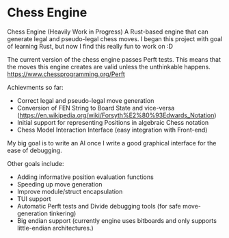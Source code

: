 # Chess Engine
Chess Engine (Heavily Work in Progress)
A Rust-based engine that can generate legal and pseudo-legal chess moves. 
I began this project with goal of learning Rust, but now I find this really fun to work on :D

The current version of the chess engine passes Perft tests. 
This means that the moves this engine creates are valid unless the unthinkable happens.
https://www.chessprogramming.org/Perft

Achievments so far:
- Correct legal and pseudo-legal move generation
- Conversion of FEN String to Board State and vice-versa 
  (https://en.wikipedia.org/wiki/Forsyth%E2%80%93Edwards_Notation)
- Initial support for representing Positions in algebraic Chess notation
- Chess Model Interaction Interface (easy integration with Front-end)


My big goal is to write an AI
once I write a good graphical interface for the ease of debugging.

Other goals include:
- Adding informative position evaluation functions
- Speeding up move generation
- Improve module/struct encapsulation
- TUI support
- Automatic Perft tests and Divide debugging tools (for safe move-generation tinkering)
- Big endian support (currently engine uses bitboards and only supports little-endian architectures.)
